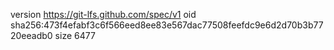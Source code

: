 version https://git-lfs.github.com/spec/v1
oid sha256:473f4efabf3c6f566eed8ee83e567dac77508feefdc9e6d2d70b3b7720eeadb0
size 6477

